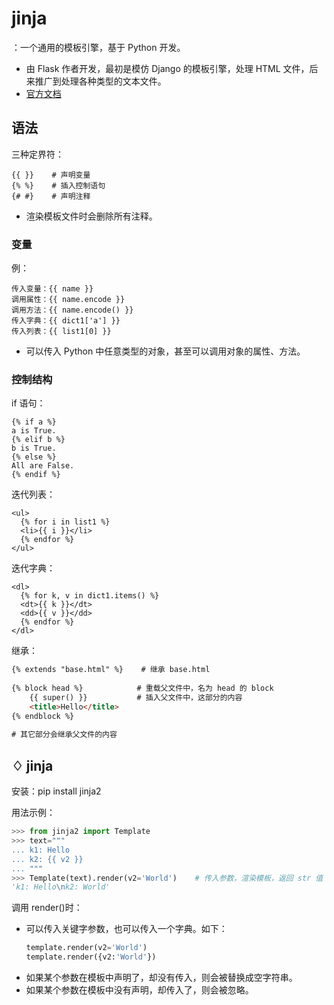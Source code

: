 # jinja

：一个通用的模板引擎，基于 Python 开发。
- 由 Flask 作者开发，最初是模仿 Django 的模板引擎，处理 HTML 文件，后来推广到处理各种类型的文本文件。
- [官方文档](https://jinja.palletsprojects.com/en/2.10.x/)

## 语法

三种定界符：
```
{{ }}    # 声明变量
{% %}    # 插入控制语句
{# #}    # 声明注释
```
- 渲染模板文件时会删除所有注释。

### 变量

例：
```
传入变量：{{ name }}
调用属性：{{ name.encode }}
调用方法：{{ name.encode() }}
传入字典：{{ dict1['a'] }}
传入列表：{{ list1[0] }}
```
- 可以传入 Python 中任意类型的对象，甚至可以调用对象的属性、方法。

### 控制结构

if 语句：
```
{% if a %}
a is True.
{% elif b %}
b is True.
{% else %}
All are False.
{% endif %}
```

迭代列表：
```
<ul>
  {% for i in list1 %}
  <li>{{ i }}</li>
  {% endfor %}
</ul>
```

迭代字典：
```
<dl>
  {% for k, v in dict1.items() %}
  <dt>{{ k }}</dt>
  <dd>{{ v }}</dd>
  {% endfor %}
</dl>
```

继承：
```html
{% extends "base.html" %}    # 继承 base.html
 
{% block head %}            # 重载父文件中，名为 head 的 block
    {{ super() }}           # 插入父文件中，这部分的内容
    <title>Hello</title>
{% endblock %}
 
# 其它部分会继承父文件的内容
```

## ♢ jinja

安装：pip install jinja2

用法示例：
```python
>>> from jinja2 import Template
>>> text="""
... k1: Hello
... k2: {{ v2 }}
... """
>>> Template(text).render(v2='World')    # 传入参数，渲染模板，返回 str 值
'k1: Hello\nk2: World'
```

调用 render()时：
- 可以传入关键字参数，也可以传入一个字典。如下：
    ```python
    template.render(v2='World')
    template.render({v2:'World'})
    ```
- 如果某个参数在模板中声明了，却没有传入，则会被替换成空字符串。
- 如果某个参数在模板中没有声明，却传入了，则会被忽略。
